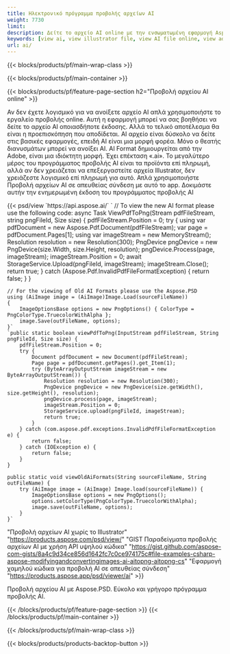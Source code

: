 ```yaml
---
title: Ηλεκτρονικό πρόγραμμα προβολής αρχείων AI
weight: 7730
limit: 
description: Δείτε το αρχείο AI online με την ενσωματωμένη εφαρμογή Aspose
keywords: [view ai, view illustrator file, view AI file online, view adobe illustrator, ai file preview, ai format view]
url: ai/
---
```


{{< blocks/products/pf/main-wrap-class >}}


{{< blocks/products/pf/main-container >}}

{{< blocks/products/pf/feature-page-section h2="Προβολή αρχείου AI online" >}}
<p>Αν δεν έχετε λογισμικό για να ανοίξετε αρχείο AI απλά χρησιμοποιήστε το εργαλείο προβολής online. Αυτή η εφαρμογή μπορεί να σας βοηθήσει να δείτε το αρχείο AI οποιασδήποτε έκδοσης. Αλλά το τελικό αποτέλεσμα θα είναι η προεπισκόπηση που αποδίδεται. AI αρχείο είναι δύσκολο να δείτε στις βασικές εφαρμογές, επειδή AI είναι μια μορφή φορέα. Μόνο ο θεατής διανυσμάτων μπορεί να ανοίξει AI. AI Format δημιουργείται από την Adobe, είναι μια ιδιόκτητη μορφή. Έχει επέκταση «.ai». Το μεγαλύτερο μέρος του προγράμματος προβολής AI είναι τα προϊόντα επί πληρωμή, αλλά αν δεν χρειάζεται να επεξεργαστείτε αρχεία Illustrator, δεν χρειάζεστε λογισμικό επί πληρωμή για αυτό. Απλά χρησιμοποιήστε Προβολή αρχείων AI σε απευθείας σύνδεση με αυτό το app. Δοκιμάστε αυτήν την ενημερωμένη έκδοση του προγράμματος προβολής AI</p>
{{< psd/view `https://api.aspose.ai/` 
`	// To view the new AI format please use the following code:
	async Task<bool> ViewPdfToPng(Stream pdfFileStream, string pngFileId, Size size)
	{
		pdfFileStream.Position = 0;
		try
		{
			using var pdfDocument = new Aspose.Pdf.Document(pdfFileStream);
			var page = pdfDocument.Pages[1];
			using var imageStream = new MemoryStream();
			Resolution resolution = new Resolution(300);
			PngDevice pngDevice = new PngDevice(size.Width, size.Height, resolution);
			pngDevice.Process(page, imageStream);
			imageStream.Position = 0;
			await StorageService.Upload(pngFileId, imageStream);
			imageStream.Close();
			return true;
		}
		catch (Aspose.Pdf.InvalidPdfFileFormatException)
		{
			return false;
		}
	}
	
	// For the viewing of Old AI Formats please use the Aspose.PSD
	using (AiImage image = (AiImage)Image.Load(sourceFileName))
	{
		ImageOptionsBase options = new PngOptions() { ColorType = PngColorType.TruecolorWithAlpha };
		image.Save(outFileName, options);
	}` 
	`public static boolean viewPdfToPng(InputStream pdfFileStream, String pngFileId, Size size) {
        pdfFileStream.Position = 0;
        try {
            Document pdfDocument = new Document(pdfFileStream);
            Page page = pdfDocument.getPages().get_Item(1);
            try (ByteArrayOutputStream imageStream = new ByteArrayOutputStream()) {
                Resolution resolution = new Resolution(300);
                PngDevice pngDevice = new PngDevice(size.getWidth(), size.getHeight(), resolution);
                pngDevice.process(page, imageStream);
                imageStream.Position = 0;
                StorageService.upload(pngFileId, imageStream);
                return true;
            }
        } catch (com.aspose.pdf.exceptions.InvalidPdfFileFormatException e) {
            return false;
        } catch (IOException e) {
            return false;
        }
    }

    public static void viewOldAiFormats(String sourceFileName, String outFileName) {
        try (AiImage image = (AiImage) Image.load(sourceFileName)) {
            ImageOptionsBase options = new PngOptions();
            options.setColorType(PngColorType.TruecolorWithAlpha);
            image.save(outFileName, options);
        }
    }`	 
"Προβολή αρχείων AI χωρίς το Illustrator" "https://products.aspose.com/psd/view/" 
"GIST Παραδείγματα προβολής αρχείων AI με χρήση API υψηλού κώδικα" "https://gist.github.com/aspose-com-gists/8a4c9d34ce856d1642fc7c0ce974175c#file-examples-csharp-aspose-modifyingandconvertingimages-ai-aitopng-aitopng-cs" 
"Εφαρμογή χαμηλού κώδικα για προβολή AI σε απευθείας σύνδεση" "https://products.aspose.app/psd/viewer/ai" >}}
<p>Προβολή αρχείου AI με Aspose.PSD. Εύκολο και γρήγορο πρόγραμμα προβολής AI.</p>
{{< /blocks/products/pf/feature-page-section >}}
{{< /blocks/products/pf/main-container >}}


{{< /blocks/products/pf/main-wrap-class >}}

{{< blocks/products/products-backtop-button >}}

